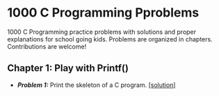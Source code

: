 # 1000 C Programming Pproblems


1000 C Programming practice problems with solutions and proper explanations for school going kids. Problems are organized in chapters. Contributions are welcome!


## Chapter 1: Play with Printf()
- ***Problem 1:*** Print the skeleton of a C program. [[solution]](chapter-1/chapter-1-solution.md#probem-1)